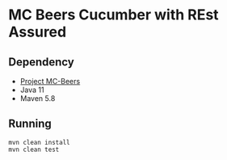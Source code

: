 # MC Beers Cucumber with REst Assured

## Dependency

* [Project MC-Beers](https://github.com/andrelsf/mc-beers)
* Java 11
* Maven 5.8
 
## Running

```shell
mvn clean install
mvn clean test
```